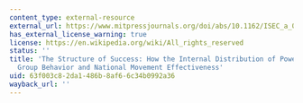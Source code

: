 ```yaml
---
content_type: external-resource
external_url: https://www.mitpressjournals.org/doi/abs/10.1162/ISEC_a_00148
has_external_license_warning: true
license: https://en.wikipedia.org/wiki/All_rights_reserved
status: ''
title: 'The Structure of Success: How the Internal Distribution of Power Drives Armed
  Group Behavior and National Movement Effectiveness'
uid: 63f003c8-2da1-486b-8af6-6c34b0992a36
wayback_url: ''
---
```

